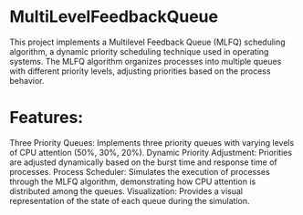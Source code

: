# MultiLevelFeedbackQueue
This project implements a Multilevel Feedback Queue (MLFQ) scheduling algorithm, a dynamic priority scheduling technique used in operating systems. The MLFQ algorithm organizes processes into multiple queues with different priority levels, adjusting priorities based on the process behavior.

# Features:
Three Priority Queues: Implements three priority queues with varying levels of CPU attention (50%, 30%, 20%).
Dynamic Priority Adjustment: Priorities are adjusted dynamically based on the burst time and response time of processes.
Process Scheduler: Simulates the execution of processes through the MLFQ algorithm, demonstrating how CPU attention is distributed among the queues.
Visualization: Provides a visual representation of the state of each queue during the simulation.
